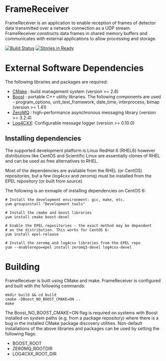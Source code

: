 FrameReceiver
=============

FrameReceiver is an application to enable reception of frames of detector data transmitted over a network connection as a UDP stream. FrameReceiver constructs data frames in shared memory buffers and communicates with external applications to allow processing and storage.

[![Build Status](https://travis-ci.org/percival-detector/framereceiver.svg)](https://travis-ci.org/percival-detector/framereceiver)
[![Stories in Ready](https://badge.waffle.io/percival-detector/framereceiver.png?label=ready&title=Ready)](https://waffle.io/percival-detector/framereceiver)

External Software Dependencies
==============================

The following libraries and packages are required:

* [CMake](http://www.cmake.org) : build management system (version >= 2.8)
* [Boost](http://www.boost.org) : portable C++ utility libraries. The following components are used - program_options, unit_test_framework, date_time, interprocess, bimap (version >= 1.41)
* [ZeroMQ](http://zeromq.org) : high-performance asynchronous messaging library (version >= 3.2.4)
* [Log4CXX](http://logging.apache.org/log4cxx/): Configurable message logger (version >= 0.10.0)

Installing dependencies
-----------------------

The supported development platform is Linux RedHat 6 (RHEL6) however distributions like CentOS and Scientific Linux are essentially clones of RHEL and can be used as free alternatives to RHEL.

Most of the dependencies are available from the RHEL (or CentOS) repositories, but a few (log4cxx and zeromq) must be installed from the EPEL repository (or built from source).

The following is an exmaple of installing dependencies on CentOS 6:

    # Install the development environment: gcc, make, etc.
    yum groupinstall "Development tools"
    
    # Install the cmake and boost libraries
    yum install cmake boost-devel
    
    # Enable the EPEL repositories - the exact method may be dependent
    # on the distribution. This works for CentOS 6:
    yum install epel-release
    
    # Install the zeromq and log4cxx libraries from the EPEL repo
    yum --enablerepo=epel install zeromq3-devel log4cxx-devel


Building
========

FrameReceiver is built using CMake and make. FrameReceiver is configured and built with the following commands:

    mkdir build && cd build
    cmake -DBoost_NO_BOOST_CMAKE=ON ..
    make

The Boost_NO_BOOST_CMAKE=ON flag is required on systems with Boost installed on system paths (e.g. from a package repository) where there is a bug in the installed CMake package discovery utilities. Non-default installations of the above libraries and packages can be used by setting the following flags:

* BOOST_ROOT
* ZEROMQ_ROOTDIR
* LOG4CXX_ROOT_DIR
